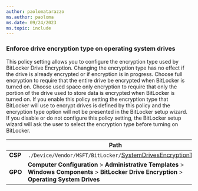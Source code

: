 ```yaml
---
author: paolomatarazzo
ms.author: paoloma
ms.date: 09/24/2023
ms.topic: include
---
```


### Enforce drive encryption type on operating system drives

This policy setting allows you to configure the encryption type used by BitLocker Drive Encryption. Changing the encryption type has no effect if the drive is already encrypted or if encryption is in progress. Choose full encryption to require that the entire drive be encrypted when BitLocker is turned on. Choose used space only encryption to require that only the portion of the drive used to store data is encrypted when BitLocker is turned on. If you enable this policy setting the encryption type that BitLocker will use to encrypt drives is defined by this policy and the encryption type option will not be presented in the BitLocker setup wizard. If you disable or do not configure this policy setting, the BitLocker setup wizard will ask the user to select the encryption type before turning on BitLocker.

|  | Path |
|--|--|
| **CSP** | `./Device/Vendor/MSFT/BitLocker/`[SystemDrivesEncryptionType](/windows/client-management/mdm/bitlocker-csp#systemdrivesencryptiontype) |
| **GPO** | **Computer Configuration** > **Administrative Templates** > **Windows Components** > **BitLocker Drive Encryption** > **Operating System Drives** |
